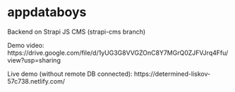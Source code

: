 # appdataboys
Backend on Strapi JS CMS (strapi-cms branch)
<p> Demo video: https://drive.google.com/file/d/1yUG3G8VVGZOnC8Y7MGrQ0ZJFVJrq4Ffu/view?usp=sharing</p>
<p> Live demo (without remote DB connected): https://determined-liskov-57c738.netlify.com/</p>
